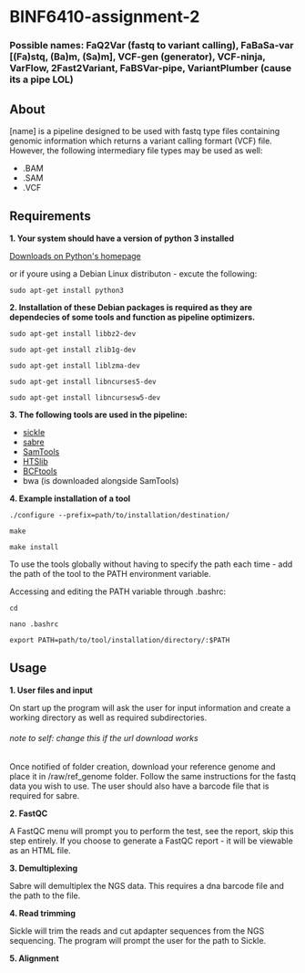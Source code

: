 # BINF6410-assignment-2
### Possible names: FaQ2Var (fastq to variant calling), FaBaSa-var [(Fa)stq, (Ba)m, (Sa)m], VCF-gen (generator), VCF-ninja, VarFlow, 2Fast2Variant, FaBSVar-pipe, VariantPlumber (cause its a pipe LOL)

## About

[name] is a pipeline designed to be used with fastq type files containing genomic information which returns a variant calling formart (VCF) file. However, the following intermediary file types may be used as well:

* .BAM
* .SAM
* .VCF

## Requirements

**1. Your system should have a version of python 3 installed**

[Downloads on Python's homepage](https://www.python.org/downloads/)

or if youre using a Debian Linux distributon - excute the following:

`sudo apt-get install python3`

**2. Installation of these Debian packages is required as they are dependecies of some tools and function as pipeline optimizers.**

`sudo apt-get install libbz2-dev`

`sudo apt-get install zlib1g-dev`

`sudo apt-get install liblzma-dev`

`sudo apt-get install libncurses5-dev`

`sudo apt-get install libncursesw5-dev`

**3. The following tools are used in the pipeline:**

* [sickle](https://github.com/najoshi/sickle/archive/v1.33.tar.gz)
* [sabre](https://github.com/najoshi/sabre/archive/master.zip)
* [SamTools](https://github.com/samtools/samtools/releases/download/1.9/samtools-1.9.tar.bz2)
* [HTSlib](https://github.com/samtools/htslib/releases/download/1.9/htslib-1.9.tar.bz2)
* [BCFtools](https://github.com/samtools/bcftools/releases/download/1.9/bcftools-1.9.tar.bz2)
* bwa (is downloaded alongside SamTools)

**4. Example installation of a tool**

```
./configure --prefix=path/to/installation/destination/

make

make install
```

To use the tools globally without having to specify the path each time - add the path of the tool to the PATH environment variable.

Accessing and editing the PATH variable through .bashrc:

```
cd

nano .bashrc

export PATH=path/to/tool/installation/directory/:$PATH
```

## Usage

**1. User files and input**

On start up the program will ask the user for input information and create a working directory as well as required subdirectories.
###### note to self: change this if the url download works
Once notified of folder creation, download your reference genome and place it in /raw/ref_genome folder. Follow the same instructions for the fastq data you wish to use. The user should also have a barcode file that is required for sabre.

**2. FastQC**

A FastQC menu will prompt you to perform the test, see the report, skip this step entirely. If you choose to generate a FastQC report - it will be viewable as an HTML file.

**3. Demultiplexing**

Sabre will demultiplex the NGS data. This requires a dna barcode file and the path to the file.

**4. Read trimming**

Sickle will trim the reads and cut apdapter sequences from the NGS sequencing. The program will prompt the user for the path to Sickle.

**5. Alignment**



